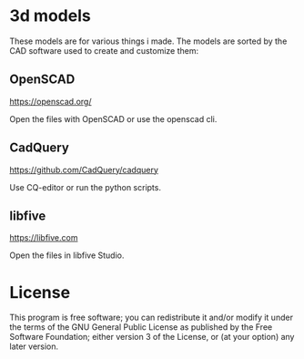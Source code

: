 # 3d models
These models are for various things i made. The models are sorted by the CAD software used to create and customize them:

## OpenSCAD
https://openscad.org/

Open the files with OpenSCAD or use the openscad cli.

## CadQuery
https://github.com/CadQuery/cadquery

Use CQ-editor or run the python scripts.

## libfive
https://libfive.com

Open the files in libfive Studio.

# License
This program is free software; you can redistribute it and/or modify it under the terms of the GNU General Public License as published by the Free Software Foundation; either version 3 of the License, or (at your option) any later version.
